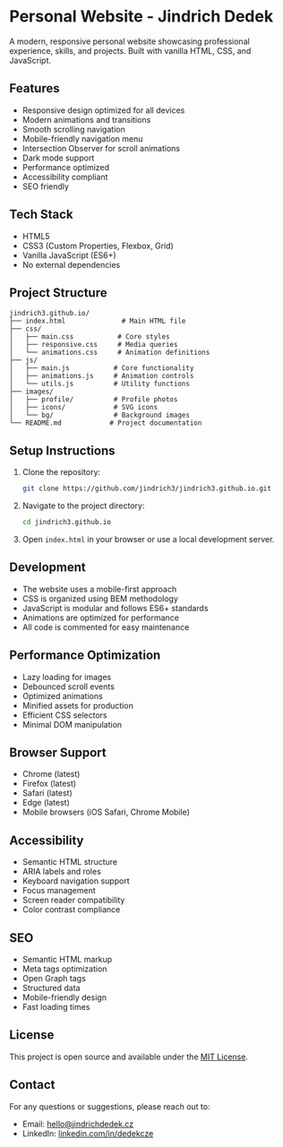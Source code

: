 # Personal Website - Jindrich Dedek

A modern, responsive personal website showcasing professional experience, skills, and projects. Built with vanilla HTML, CSS, and JavaScript.

## Features

- Responsive design optimized for all devices
- Modern animations and transitions
- Smooth scrolling navigation
- Mobile-friendly navigation menu
- Intersection Observer for scroll animations
- Dark mode support
- Performance optimized
- Accessibility compliant
- SEO friendly

## Tech Stack

- HTML5
- CSS3 (Custom Properties, Flexbox, Grid)
- Vanilla JavaScript (ES6+)
- No external dependencies

## Project Structure

```
jindrich3.github.io/
├── index.html              # Main HTML file
├── css/
│   ├── main.css           # Core styles
│   ├── responsive.css     # Media queries
│   └── animations.css     # Animation definitions
├── js/
│   ├── main.js           # Core functionality
│   ├── animations.js     # Animation controls
│   └── utils.js          # Utility functions
├── images/
│   ├── profile/          # Profile photos
│   ├── icons/            # SVG icons
│   └── bg/               # Background images
└── README.md            # Project documentation
```

## Setup Instructions

1. Clone the repository:
   ```bash
   git clone https://github.com/jindrich3/jindrich3.github.io.git
   ```

2. Navigate to the project directory:
   ```bash
   cd jindrich3.github.io
   ```

3. Open `index.html` in your browser or use a local development server.

## Development

- The website uses a mobile-first approach
- CSS is organized using BEM methodology
- JavaScript is modular and follows ES6+ standards
- Animations are optimized for performance
- All code is commented for easy maintenance

## Performance Optimization

- Lazy loading for images
- Debounced scroll events
- Optimized animations
- Minified assets for production
- Efficient CSS selectors
- Minimal DOM manipulation

## Browser Support

- Chrome (latest)
- Firefox (latest)
- Safari (latest)
- Edge (latest)
- Mobile browsers (iOS Safari, Chrome Mobile)

## Accessibility

- Semantic HTML structure
- ARIA labels and roles
- Keyboard navigation support
- Focus management
- Screen reader compatibility
- Color contrast compliance

## SEO

- Semantic HTML markup
- Meta tags optimization
- Open Graph tags
- Structured data
- Mobile-friendly design
- Fast loading times

## License

This project is open source and available under the [MIT License](LICENSE).

## Contact

For any questions or suggestions, please reach out to:
- Email: hello@jindrichdedek.cz
- LinkedIn: [linkedin.com/in/dedekcze](https://linkedin.com/in/dedekcze) 